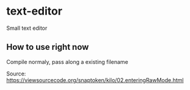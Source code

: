 # text-editor
Small text editor



## How to use right now
Compile normaly, pass along a existing filename


Source: 
https://viewsourcecode.org/snaptoken/kilo/02.enteringRawMode.html
